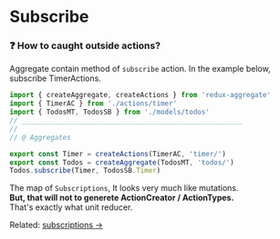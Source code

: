 # Subscribe

### ❓ How to caught outside actions?

Aggregate contain method of `subscribe` action.
In the example below, subscribe TimerActions.

```javascript
import { createAggregate, createActions } from 'redux-aggregate'
import { TimerAC } from './actions/timer'
import { TodosMT, TodosSB } from './models/todos'
// ______________________________________________________
//
// @ Aggregates

export const Timer = createActions(TimerAC, 'timer/')
export const Todos = createAggregate(TodosMT, 'todos/')
Todos.subscribe(Timer, TodosSB.Timer)
```

The map of `Subscriptions`, It looks very much like mutations.  
**But, that will not to generete ActionCreator / ActionTypes.**  
That's exactly what unit reducer.

Related: [subscriptions ->](subscriptions.md)
